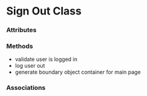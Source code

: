 # Sign Out Class

### Attributes

### Methods

- validate user is logged in
- log user out
- generate boundary object container for main page

### Associations
